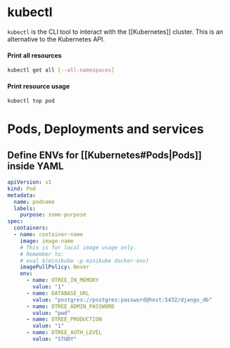 # kubectl
`kubectl` is the CLI tool to interact with the [[Kubernetes]] cluster. This is an alternative to the Kubernetes API.

#### Print all resources
```bash
kubectl get all [--all-namespaces]
```

#### Print resource usage
```bash
kubectl top pod
```

# Pods, Deployments and services

## Define ENVs for [[Kubernetes#Pods|Pods]] inside YAML
```yaml
apiVersion: v1
kind: Pod
metadata:
  name: podname
  labels:
    purpose: some-purpose
spec:
  containers:
  - name: container-name
    image: image-name
    # This is for local image usage only.
    # Remember to: 
    # eval $(minikube -p minikube docker-env)
    imagePullPolicy: Never 
    env:
      - name: OTREE_IN_MEMORY
        value: "1" 
      - name: DATABASE_URL
        value: "postgres://postgres:password@host:5432/django_db"
      - name: OTREE_ADMIN_PASSWORD
        value: "pwd"
      - name: OTREE_PRODUCTION
        value: "1"
      - name: OTREE_AUTH_LEVEL
        value: "STUDY"
```